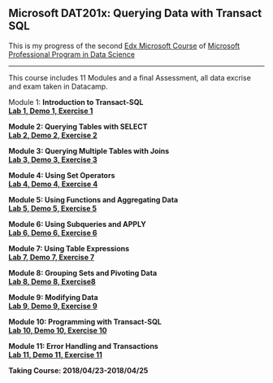 <h2>Microsoft DAT201x: Querying Data with Transact SQL</h2>
<p>This is my progress of the second 
  <a href="https://courses.edx.org/courses/course-v1:Microsoft+DAT201x+1T2018a/course/">Edx Microsoft Course</a> of 
  <a href="https://www.edx.org/microsoft-professional-program-data-science">Microsoft Professional Program in Data Science</a>
</p>
<hr>
<p>This course includes 11 Modules and a final Assessment, all data excrise and exam taken in Datacamp.</p>
<p>Module 1: <b>Introduction to Transact-SQL<br>
  <a href="https://github.com/ifrankie9/Microsoft-DAT201x-Querying-Data-with-Transact-SQL/blob/master/Labs/Lab01.pdf">Lab 1, </a>
  <a href="https://github.com/ifrankie9/Microsoft-DAT201x-Querying-Data-with-Transact-SQL/tree/master/Demos/Mod01_Demos">Demo 1, </a>
  <a href="https://github.com/ifrankie9/Microsoft-DAT201x-Querying-Data-with-Transact-SQL/blob/master/Exercises/Module1-Exercises.sql">Exercise 1</a></p>
 <p>Module 2: <b>Querying Tables with SELECT<br>
   <a href="https://github.com/ifrankie9/Microsoft-DAT201x-Querying-Data-with-Transact-SQL/blob/master/Labs/Lab02.pdf">Lab 2, </a>
   <a href="https://github.com/ifrankie9/Microsoft-DAT201x-Querying-Data-with-Transact-SQL/tree/master/Demos/Mod02_Demos">Demo 2, </a><a href="https://github.com/ifrankie9/Microsoft-DAT201x-Querying-Data-with-Transact-SQL/blob/master/Exercises/Module2-Exercises.sql">Exercise 2</a>
  <p>Module 3: <b>Querying Multiple Tables with Joins<br>
    <a href="https://github.com/ifrankie9/Microsoft-DAT201x-Querying-Data-with-Transact-SQL/blob/master/Labs/Lab03.pdf">Lab 3, </a>
    <a href="https://github.com/ifrankie9/Microsoft-DAT201x-Querying-Data-with-Transact-SQL/tree/master/Demos/Mod03_Demos">Demo 3, </a><a href="https://github.com/ifrankie9/Microsoft-DAT201x-Querying-Data-with-Transact-SQL/blob/master/Exercises/Module3-Exercises.sql">Exercise 3</a>
    <p>Module 4: <b>Using Set Operators<br>
      <a href="https://github.com/ifrankie9/Microsoft-DAT201x-Querying-Data-with-Transact-SQL/blob/master/Labs/Lab04.pdf">Lab 4, </a>
      <a href="https://github.com/ifrankie9/Microsoft-DAT201x-Querying-Data-with-Transact-SQL/tree/master/Demos/Mod04_Demos">Demo 4, </a><a href="https://github.com/ifrankie9/Microsoft-DAT201x-Querying-Data-with-Transact-SQL/blob/master/Exercises/Module4-Exercises.sql">Exercise 4</a>
      <p>Module 5: <b>Using Functions and Aggregating Data<br>
        <a href="https://github.com/ifrankie9/Microsoft-DAT201x-Querying-Data-with-Transact-SQL/blob/master/Labs/Lab05.pdf">Lab 5, </a>
        <a href="https://github.com/ifrankie9/Microsoft-DAT201x-Querying-Data-with-Transact-SQL/tree/master/Demos/Mod05_Demos">Demo 5, </a><a href="https://github.com/ifrankie9/Microsoft-DAT201x-Querying-Data-with-Transact-SQL/blob/master/Exercises/Module5-Exercises.sql">Exercise 5</a>
        <p>Module 6: <b>Using Subqueries and APPLY<br>
          <a href="https://github.com/ifrankie9/Microsoft-DAT201x-Querying-Data-with-Transact-SQL/blob/master/Labs/Lab06.pdf">Lab 6, </a>
          <a href="https://github.com/ifrankie9/Microsoft-DAT201x-Querying-Data-with-Transact-SQL/tree/master/Demos/Mod06_Demos">Demo 6, </a><a href="https://github.com/ifrankie9/Microsoft-DAT201x-Querying-Data-with-Transact-SQL/blob/master/Exercises/Module6-Exercises.sql">Exercise 6</a>
          <p>Module 7: <b>Using Table Expressions<br>
            <a href="https://github.com/ifrankie9/Microsoft-DAT201x-Querying-Data-with-Transact-SQL/blob/master/Labs/Lab07.pdf">Lab 7, </a>
            <a href="https://github.com/ifrankie9/Microsoft-DAT201x-Querying-Data-with-Transact-SQL/tree/master/Demos/Mod07_Demos">Demo 7, </a><a href="https://github.com/ifrankie9/Microsoft-DAT201x-Querying-Data-with-Transact-SQL/blob/master/Exercises/Module7-Exercises.sql">Exercise 7</a>
            <p>Module 8: <b>Grouping Sets and Pivoting Data<br>
              <a href="https://github.com/ifrankie9/Microsoft-DAT201x-Querying-Data-with-Transact-SQL/blob/master/Labs/Lab08.pdf">Lab 8, </a>
              <a href="https://github.com/ifrankie9/Microsoft-DAT201x-Querying-Data-with-Transact-SQL/tree/master/Demos/Mod08_Demos">Demo 8, </a><a href="https://github.com/ifrankie9/Microsoft-DAT201x-Querying-Data-with-Transact-SQL/blob/master/Exercises/Module8-Exercises.sql">Exercise8</a>
              <p>Module 9: <b>Modifying Data<br>
                <a href="https://github.com/ifrankie9/Microsoft-DAT201x-Querying-Data-with-Transact-SQL/blob/master/Labs/Lab09.pdf">Lab 9, </a>
                <a href="https://github.com/ifrankie9/Microsoft-DAT201x-Querying-Data-with-Transact-SQL/tree/master/Demos/Mod09_Demos">Demo 9, </a><a href="https://github.com/ifrankie9/Microsoft-DAT201x-Querying-Data-with-Transact-SQL/blob/master/Exercises/Module9-Exercises.sql">Exercise 9</a>
                <p>Module 10: <b>Programming with Transact-SQL<br>
                  <a href="https://github.com/ifrankie9/Microsoft-DAT201x-Querying-Data-with-Transact-SQL/blob/master/Labs/Lab10.pdf">Lab 10, </a>
                  <a href="https://github.com/ifrankie9/Microsoft-DAT201x-Querying-Data-with-Transact-SQL/tree/master/Demos/Mod10_Demos">Demo 10, </a><a href="https://github.com/ifrankie9/Microsoft-DAT201x-Querying-Data-with-Transact-SQL/blob/master/Exercises/Module10-Exercises.sql">Exercise 10</a>
                  <p>Module 11: <b>Error Handling and Transactions<br>
                    <a href="https://github.com/ifrankie9/Microsoft-DAT201x-Querying-Data-with-Transact-SQL/blob/master/Labs/Lab11.pdf">Lab 11, </a>
                    <a href="https://github.com/ifrankie9/Microsoft-DAT201x-Querying-Data-with-Transact-SQL/tree/master/Demos/Mod11_Demos">Demo 11, </a><a href="https://github.com/ifrankie9/Microsoft-DAT201x-Querying-Data-with-Transact-SQL/blob/master/Exercises/Module11-Exercises.sql">Exercise 11</a></p>
                    
<p>Taking Course: 2018/04/23-2018/04/25</p>
